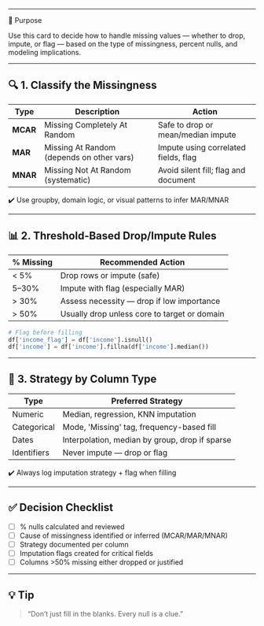 ___
 🎯 Purpose

Use this card to decide how to handle missing values — whether to drop, impute, or flag — based on the type of missingness, percent nulls, and modeling implications.

---

## 🔍 1. Classify the Missingness

| Type     | Description                               | Action                               |
| -------- | ----------------------------------------- | ------------------------------------ |
| **MCAR** | Missing Completely At Random              | Safe to drop or mean/median impute   |
| **MAR**  | Missing At Random (depends on other vars) | Impute using correlated fields, flag |
| **MNAR** | Missing Not At Random (systematic)        | Avoid silent fill; flag and document |

✔️ Use groupby, domain logic, or visual patterns to infer MAR/MNAR

---

## 📊 2. Threshold-Based Drop/Impute Rules

| % Missing | Recommended Action                           |
| --------- | -------------------------------------------- |
| < 5%      | Drop rows or impute (safe)                   |
| 5–30%     | Impute with flag (especially MAR)            |
| > 30%     | Assess necessity — drop if low importance    |
| > 50%     | Usually drop unless core to target or domain |

```python
# Flag before filling
df['income_flag'] = df['income'].isnull()
df['income'] = df['income'].fillna(df['income'].median())
```

---

## 🧪 3. Strategy by Column Type

| Type        | Preferred Strategy                             |
| ----------- | ---------------------------------------------- |
| Numeric     | Median, regression, KNN imputation             |
| Categorical | Mode, 'Missing' tag, frequency-based fill      |
| Dates       | Interpolation, median by group, drop if sparse |
| Identifiers | Never impute — drop or flag                    |

✔️ Always log imputation strategy + flag when filling

---

## ✅ Decision Checklist

* [ ] % nulls calculated and reviewed
* [ ] Cause of missingness identified or inferred (MCAR/MAR/MNAR)
* [ ] Strategy documented per column
* [ ] Imputation flags created for critical fields
* [ ] Columns >50% missing either dropped or justified

---

## 💡 Tip

> “Don’t just fill in the blanks. Every null is a clue.”
